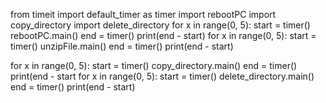 from timeit import default_timer as timer
import rebootPC
import copy_directory
import delete_directory
for x in range(0, 5):
    start = timer()
    rebootPC.main()
    end = timer()
    print(end - start)
for x in range(0, 5):
    start = timer()
    unzipFile.main()
    end = timer()
    print(end - start)

for x in range(0, 5):
    start = timer()
    copy_directory.main()
    end = timer()
    print(end - start
for x in range(0, 5):
    start = timer()
    delete_directory.main()
    end = timer()
    print(end - start)
